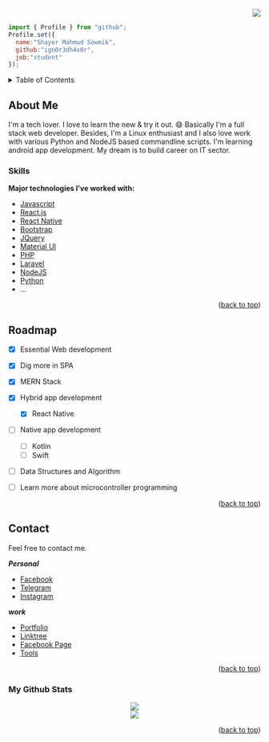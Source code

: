 <div id="top"></div>

<br />
<div align="">
  <div align="right">
    <img src="https://profile-counter.glitch.me/%7Bign0r3dh4x0r%7D/count.svg">
    <br />
  </div>
  
<!--   <h3 align="">Hello World</h3>
  <p align="center">
    It's Shayer Mahmud Sowmik!
    <br />
    <a href="https://github.com/Ign0r3dH4x0r?tab=repositories"><strong>Explore my projects »</strong></a>
    <br />
  </p> -->
  
  
  ```javascript
  import { Profile } from "github";
  Profile.set({
    name:"Shayer Mahmud Sowmik",
    github:"ign0r3dh4x0r",
    job:"student"
  });
  ```
  
  
</div>



<!-- TABLE OF CONTENTS -->
<details>
  <summary>Table of Contents</summary>
  <ol>
    <li>
      <a href="#about-me">About Me</a>
    </li>
    <li>
      <a href="#skills">Built With</a>
    </li>
    <li><a href="#roadmap">Roadmap</a></li>
    <li><a href="#contact">Contact</a></li>
  </ol>
</details>



<!-- ABOUT ME -->
## About Me

I'm a tech lover. I love to learn the new & try it out. :smile:
Basically I'm a full stack web developer. Besides, I'm a Linux enthusiast and I also love work with various Python and NodeJS based commandline scripts. I'm learning android app development. My dream is to build career on IT sector. 


### Skills

**Major technologies I've worked with:**

* [Javascript](#skills)
* [React.js](https://reactjs.org/)
* [React Native](https://reactnative.dev/)
* [Bootstrap](https://getbootstrap.com)
* [JQuery](https://jquery.com)
* [Material UI](https://mui.com)
* [PHP](https://php.net)
* [Laravel](https://laravel.com/)
* [NodeJS](https://nodejs.org/)
* [Python](https://python.org)
* ...


<p align="right">(<a href="#top">back to top</a>)</p>


## Roadmap

- [x] Essential Web development
- [x] Dig more in SPA
- [x] MERN Stack
- [x] Hybrid app development
    - [x] React Native
- [ ] Native app development
    - [ ] Kotlin
    - [ ] Swift
- [ ] Data Structures and Algorithm
- [ ] Learn more about microcontroller programming



<p align="right">(<a href="#top">back to top</a>)</p>



## Contact

Feel free to contact me.

***Personal***
* [Facebook](https://facebook.com/ffsowmik)
* [Telegram](https://t.me/xowmik)
* [Instagram](https://instagram.com/itz_sowmik)

***work***

* [Portfolio](https://ign0r3dh4x0r.github.io)
* [Linktree](https://linktr.ee/xowmik)
* [Facebook Page](https://facebook.com/ign0r3dh4x0r)
* [Tools](https://alphasowmik.xyz)


<p align="right">(<a href="#top">back to top</a>)</p>

### My Github Stats

<p align="center">
  <img src="https://github-profile-trophy.vercel.app/?username=ign0r3dh4x0r&theme=flat&row=2&column=3">
  <br />
  <img src="https://github-readme-stats.vercel.app/api/top-langs/?username=ign0r3dh4x0r">
</p>
<p align="right">(<a href="#top">back to top</a>)</p>

